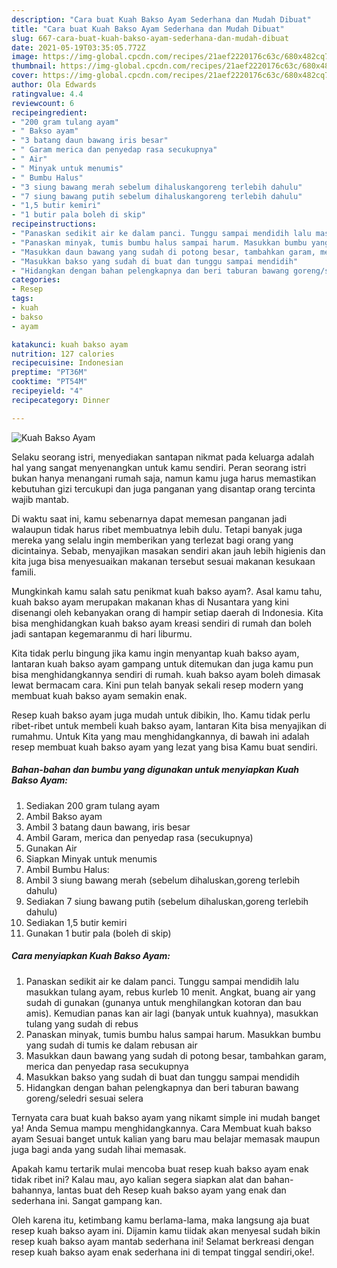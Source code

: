 ```yaml
---
description: "Cara buat Kuah Bakso Ayam Sederhana dan Mudah Dibuat"
title: "Cara buat Kuah Bakso Ayam Sederhana dan Mudah Dibuat"
slug: 667-cara-buat-kuah-bakso-ayam-sederhana-dan-mudah-dibuat
date: 2021-05-19T03:35:05.772Z
image: https://img-global.cpcdn.com/recipes/21aef2220176c63c/680x482cq70/kuah-bakso-ayam-foto-resep-utama.jpg
thumbnail: https://img-global.cpcdn.com/recipes/21aef2220176c63c/680x482cq70/kuah-bakso-ayam-foto-resep-utama.jpg
cover: https://img-global.cpcdn.com/recipes/21aef2220176c63c/680x482cq70/kuah-bakso-ayam-foto-resep-utama.jpg
author: Ola Edwards
ratingvalue: 4.4
reviewcount: 6
recipeingredient:
- "200 gram tulang ayam"
- " Bakso ayam"
- "3 batang daun bawang iris besar"
- " Garam merica dan penyedap rasa secukupnya"
- " Air"
- " Minyak untuk menumis"
- " Bumbu Halus"
- "3 siung bawang merah sebelum dihaluskangoreng terlebih dahulu"
- "7 siung bawang putih sebelum dihaluskangoreng terlebih dahulu"
- "1,5 butir kemiri"
- "1 butir pala boleh di skip"
recipeinstructions:
- "Panaskan sedikit air ke dalam panci. Tunggu sampai mendidih lalu masukkan tulang ayam, rebus kurleb 10 menit. Angkat, buang air yang sudah di gunakan (gunanya untuk menghilangkan kotoran dan bau amis). Kemudian panas kan air lagi (banyak untuk kuahnya), masukkan tulang yang sudah di rebus"
- "Panaskan minyak, tumis bumbu halus sampai harum. Masukkan bumbu yang sudah di tumis ke dalam rebusan air"
- "Masukkan daun bawang yang sudah di potong besar, tambahkan garam, merica dan penyedap rasa secukupnya"
- "Masukkan bakso yang sudah di buat dan tunggu sampai mendidih"
- "Hidangkan dengan bahan pelengkapnya dan beri taburan bawang goreng/seledri sesuai selera"
categories:
- Resep
tags:
- kuah
- bakso
- ayam

katakunci: kuah bakso ayam 
nutrition: 127 calories
recipecuisine: Indonesian
preptime: "PT36M"
cooktime: "PT54M"
recipeyield: "4"
recipecategory: Dinner

---
```



![Kuah Bakso Ayam](https://img-global.cpcdn.com/recipes/21aef2220176c63c/680x482cq70/kuah-bakso-ayam-foto-resep-utama.jpg)

Selaku seorang istri, menyediakan santapan nikmat pada keluarga adalah hal yang sangat menyenangkan untuk kamu sendiri. Peran seorang istri bukan hanya menangani rumah saja, namun kamu juga harus memastikan kebutuhan gizi tercukupi dan juga panganan yang disantap orang tercinta wajib mantab.

Di waktu  saat ini, kamu sebenarnya dapat memesan panganan jadi walaupun tidak harus ribet membuatnya lebih dulu. Tetapi banyak juga mereka yang selalu ingin memberikan yang terlezat bagi orang yang dicintainya. Sebab, menyajikan masakan sendiri akan jauh lebih higienis dan kita juga bisa menyesuaikan makanan tersebut sesuai makanan kesukaan famili. 



Mungkinkah kamu salah satu penikmat kuah bakso ayam?. Asal kamu tahu, kuah bakso ayam merupakan makanan khas di Nusantara yang kini disenangi oleh kebanyakan orang di hampir setiap daerah di Indonesia. Kita bisa menghidangkan kuah bakso ayam kreasi sendiri di rumah dan boleh jadi santapan kegemaranmu di hari liburmu.

Kita tidak perlu bingung jika kamu ingin menyantap kuah bakso ayam, lantaran kuah bakso ayam gampang untuk ditemukan dan juga kamu pun bisa menghidangkannya sendiri di rumah. kuah bakso ayam boleh dimasak lewat bermacam cara. Kini pun telah banyak sekali resep modern yang membuat kuah bakso ayam semakin enak.

Resep kuah bakso ayam juga mudah untuk dibikin, lho. Kamu tidak perlu ribet-ribet untuk membeli kuah bakso ayam, lantaran Kita bisa menyajikan di rumahmu. Untuk Kita yang mau menghidangkannya, di bawah ini adalah resep membuat kuah bakso ayam yang lezat yang bisa Kamu buat sendiri.

<!--inarticleads1-->

##### Bahan-bahan dan bumbu yang digunakan untuk menyiapkan Kuah Bakso Ayam:

1. Sediakan 200 gram tulang ayam
1. Ambil  Bakso ayam
1. Ambil 3 batang daun bawang, iris besar
1. Ambil  Garam, merica dan penyedap rasa (secukupnya)
1. Gunakan  Air
1. Siapkan  Minyak untuk menumis
1. Ambil  Bumbu Halus:
1. Ambil 3 siung bawang merah (sebelum dihaluskan,goreng terlebih dahulu)
1. Sediakan 7 siung bawang putih (sebelum dihaluskan,goreng terlebih dahulu)
1. Sediakan 1,5 butir kemiri
1. Gunakan 1 butir pala (boleh di skip)




<!--inarticleads2-->

##### Cara menyiapkan Kuah Bakso Ayam:

1. Panaskan sedikit air ke dalam panci. Tunggu sampai mendidih lalu masukkan tulang ayam, rebus kurleb 10 menit. Angkat, buang air yang sudah di gunakan (gunanya untuk menghilangkan kotoran dan bau amis). Kemudian panas kan air lagi (banyak untuk kuahnya), masukkan tulang yang sudah di rebus
1. Panaskan minyak, tumis bumbu halus sampai harum. Masukkan bumbu yang sudah di tumis ke dalam rebusan air
1. Masukkan daun bawang yang sudah di potong besar, tambahkan garam, merica dan penyedap rasa secukupnya
1. Masukkan bakso yang sudah di buat dan tunggu sampai mendidih
1. Hidangkan dengan bahan pelengkapnya dan beri taburan bawang goreng/seledri sesuai selera




Ternyata cara buat kuah bakso ayam yang nikamt simple ini mudah banget ya! Anda Semua mampu menghidangkannya. Cara Membuat kuah bakso ayam Sesuai banget untuk kalian yang baru mau belajar memasak maupun juga bagi anda yang sudah lihai memasak.

Apakah kamu tertarik mulai mencoba buat resep kuah bakso ayam enak tidak ribet ini? Kalau mau, ayo kalian segera siapkan alat dan bahan-bahannya, lantas buat deh Resep kuah bakso ayam yang enak dan sederhana ini. Sangat gampang kan. 

Oleh karena itu, ketimbang kamu berlama-lama, maka langsung aja buat resep kuah bakso ayam ini. Dijamin kamu tiidak akan menyesal sudah bikin resep kuah bakso ayam mantab sederhana ini! Selamat berkreasi dengan resep kuah bakso ayam enak sederhana ini di tempat tinggal sendiri,oke!.

